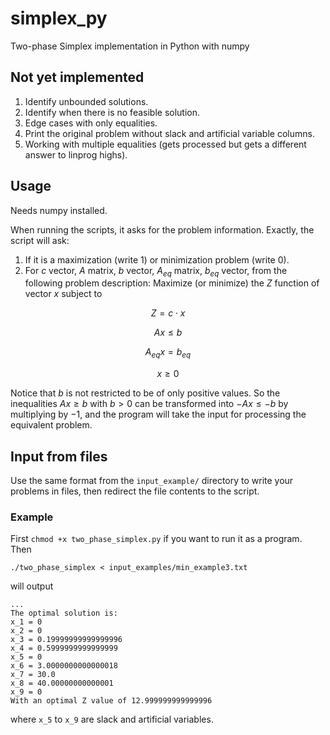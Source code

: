 # simplex_py
Two-phase Simplex implementation in Python with numpy

## Not yet implemented
1. Identify unbounded solutions.
2. Identify when there is no feasible solution.
3. Edge cases with only equalities.
4. Print the original problem without slack and artificial variable columns.
5. Working with multiple equalities (gets processed but gets a different answer to linprog highs).

## Usage
Needs numpy installed.

When running the scripts, it asks for the problem information.
Exactly, the script will ask:
1. If it is a maximization (write 1) or minimization problem (write 0).
2. For $c$ vector, $A$ matrix, $b$ vector, $A_{eq}$ matrix, $b_{eq}$ vector, from the following problem description: Maximize (or minimize) the $Z$ function of vector $x$ subject to

$$Z = c\cdot x$$

$$Ax\leq b$$

$$A_{eq}x = b_{eq}$$

$$x \geq 0$$

Notice that $b$ is not restricted to be of only positive values. So the inequalities $Ax\geq b$ with $b>0$
can be transformed into $-Ax \leq -b$ by multiplying by $-1$, and the program will take the input for processing the equivalent problem.

## Input from files
Use the same format from the `input_example/` directory
to write your problems in files, then redirect the file contents to the script.

### Example
First `chmod +x two_phase_simplex.py` if you want to run it as a program. Then

```./two_phase_simplex < input_examples/min_example3.txt```

will output

```
...
The optimal solution is:
x_1 = 0
x_2 = 0
x_3 = 0.19999999999999996
x_4 = 0.5999999999999999
x_5 = 0
x_6 = 3.0000000000000018
x_7 = 30.0
x_8 = 40.00000000000001
x_9 = 0
With an optimal Z value of 12.999999999999996
```
where `x_5` to `x_9` are slack and artificial variables.
